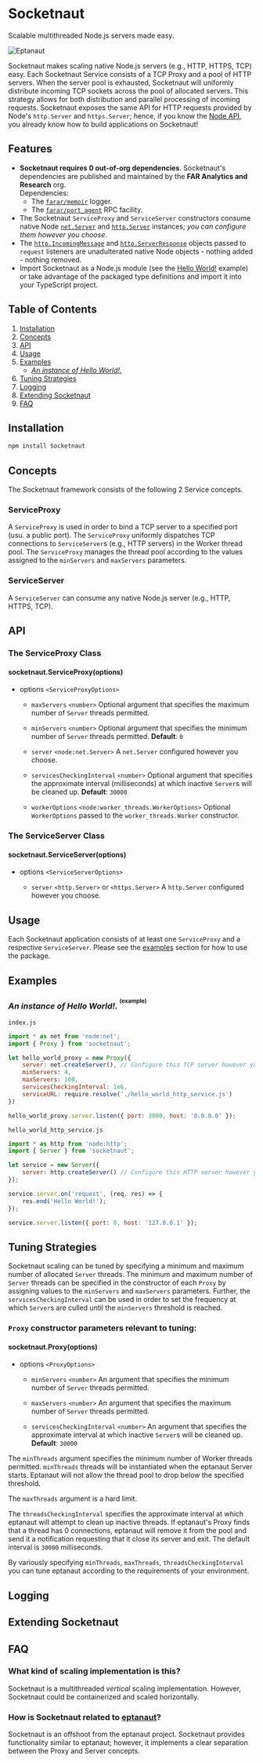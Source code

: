 # **Socketnaut** 

Scalable multithreaded Node.js servers made easy.

![Eptanaut](./transport.svg)

Socketnaut makes scaling native Node.js servers (e.g., HTTP, HTTPS, TCP) easy.  Each Socketnaut Service consists of a TCP Proxy and a pool of HTTP servers.  When the server pool is exhausted, Socketnaut will uniformly distribute incoming TCP sockets across the pool of allocated servers.  This strategy allows for both distribution and parallel processing of incoming requests.  Socketnaut exposes the same API for HTTP requests provided by Node's `http.Server` and `https.Server`; hence, if you know the [Node API](https://nodejs.org/docs/latest-v18.x/api/http.html), you already know how to build applications on Socketnaut!

## Features
- **Socketnaut requires 0 out-of-org dependencies**.  Socketnaut's dependencies are published and maintained by the **FAR Analytics and Research** org.  
Dependencies:
    - The [`farar/memoir`](https://www.npmjs.com/package/memoir) logger.
    - The [`farar/port_agent`](https://www.npmjs.com/package/port_agent) RPC facility.
- The Socketnaut `ServiceProxy` and `ServiceServer` constructors consume native Node [`net.Server`](https://nodejs.org/docs/latest-v18.x/api/net.html) and [`http.Server`](https://nodejs.org/docs/latest-v18.x/api/http.html) instances; *you can configure them however you choose*.
- The [`http.IncomingMessage`](https://nodejs.org/docs/latest-v18.x/api/http.html#class-httpincomingmessage) and [`http.ServerResponse`](https://nodejs.org/docs/latest-v18.x/api/http.html#class-httpserverresponse) objects passed to `request` listeners are unadulterated native Node objects - nothing added - nothing removed.
- Import Socketnaut as a Node.js module (see the [Hello World!](#an-instance-of-hello-world-example) example) or take advantage of the packaged type definitions and import it into your TypeScript project. 

## Table of Contents
1. [Installation](#installation)
2. [Concepts](#concepts)
3. [API](#api)
4. [Usage](#usage)
5. [Examples](#examples)
    - [*An instance of Hello World!.*](#an-instance-of-hello-world-example)
6. [Tuning Strategies](#tuning-strategies)
7. [Logging](#logging)
8. [Extending Socketnaut](#extending-Socketnaut)
9. [FAQ](#faq)

## Installation

```bash
npm install Socketnaut
``` 
## Concepts

The Socketnaut framework consists of the following 2 Service concepts.

### ServiceProxy

A `ServiceProxy` is used in order to bind a TCP server to a specified port (usu. a public port).  The `ServiceProxy` uniformly dispatches TCP connections to `ServiceServer`s (e.g., HTTP servers) in the Worker thread pool.  The `ServiceProxy` manages the thread pool according to the values assigned to the `minServers` and `maxServers` parameters.  

### ServiceServer

A `ServiceServer` can consume any native Node.js server (e.g., HTTP, HTTPS, TCP).

## API

### The ServiceProxy Class

#### socketnaut.ServiceProxy(options)
- options `<ServiceProxyOptions>`

    - `maxServers` `<number>` Optional argument that specifies the maximum number of `Server` threads permitted.

    - `minServers` `<number>` Optional argument that specifies the minimum number of `Server` threads permitted. **Default**: `0`

    - `server` `<node:net.Server>` A `net.Server` configured however you choose.

    - `servicesCheckingInterval` `<number>` Optional argument that specifies the approximate interval (milliseconds) at which inactive `Server`s will be cleaned up. **Default**: `30000`

    - `workerOptions` `<node:worker_threads.WorkerOptions>` Optional `WorkerOptions` passed to the `worker_threads.Worker` constructor.

### The ServiceServer Class

#### socketnaut.ServiceServer(options)
- options `<ServiceServerOptions>`

    - `server` `<http.Server>` or `<https.Server>` A `http.Server` configured however you choose.

## Usage

Each Socketnaut application consists of at least one `ServiceProxy` and a respective `ServiceServer`.  Please see the [examples](#examples) section for how to use the package.

## Examples

### *An instance of Hello World!.* <sup><sup>(example)</sup></sup>

`index.js`
```js
import * as net from 'node:net';
import { Proxy } from 'socketnaut';

let hello_world_proxy = new Proxy({
    server: net.createServer(), // Configure this TCP server however you choose.
    minServers: 4,
    maxServers: 100,
    servicesCheckingInterval: 1e6,
    serviceURL: require.resolve('./hello_world_http_service.js')
})

hello_world_proxy.server.listen({ port: 3000, host: '0.0.0.0' });
```

`hello_world_http_service.js`
```js
import * as http from 'node:http';
import { Server } from 'socketnaut';

let service = new Server({
    server: http.createServer() // Configure this HTTP server however you choose.
});

service.server.on('request', (req, res) => {
    res.end('Hello World!');
});

service.server.listen({ port: 0, host: '127.0.0.1' });
```

## Tuning Strategies

Socketnaut scaling can be tuned by specifying a minimum and maximum number of allocated `Server` threads.  The minimum and maximum number of `Server` threads can be specified in the constructor of each `Proxy` by assigning values to the `minServers` and `maxServers` parameters.  Further, the `servicesCheckingInterval` can be used in order to set the frequency at which `Server`s are culled until the `minServers` threshold is reached.

### `Proxy` constructor parameters relevant to tuning:
#### **socketnaut.Proxy(options)**
- options `<ProxyOptions>`
    - `minServers` `<number>` An argument that specifies the minimum number of `Server` threads permitted.

    - `maxServers` `<number>` An argument that specifies the maximum number of `Server` threads permitted.

    - `servicesCheckingInterval` `<number>` An argument that specifies the approximate interval at which inactive `Server`s will be cleaned up. **Default**: `30000`

The `minThreads` argument specifies the minimum number of Worker threads permitted.  `minThreads` threads will be instantiated when the eptanaut Server starts.  Eptanaut will not allow the thread pool to drop below the specified threshold.

The `maxThreads` argument is a hard limit. 

The `threadsCheckingInterval` specifies the approximate interval at which eptanaut will attempt to clean up inactive threads.  If eptanaut's Proxy finds that a thread has 0 connections, eptanaut will remove it from the pool and send it a notification requesting that it close its server and exit.  The default interval is `30000` milliseconds.

By variously specifying `minThreads`, `maxThreads`, `threadsCheckingInterval` you can tune eptanaut according to the requirements of your environment.

## Logging

## Extending Socketnaut

## FAQ

### What kind of scaling implementation is this?
Socketnaut is a multithreaded *vertical* scaling implementation. However, Socketnaut could be containerized and scaled horizontally.

### How is Socketnaut related to [eptanaut](https://github.com/faranalytics/eptanaut)?
Socketnaut is an offshoot from the eptanaut project. Socketnaut provides functionality similar to eptanaut; however, it implements a clear separation between the Proxy and Server concepts.